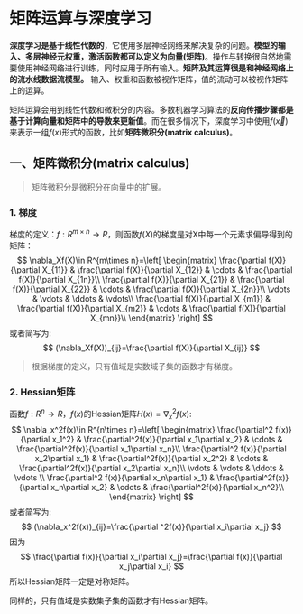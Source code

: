 # 矩阵运算与深度学习

**深度学习是基于线性代数的**，它使用多层神经网络来解决复杂的问题。**模型的输入、多层神经元权重，激活函数都可以定义为向量(矩阵)**。操作与转换很自然地需要使用神经网络进行训练，同时应用于所有输入。**矩阵及其运算很是和神经网络上的流水线数据流模型。** 输入、权重和函数被视作矩阵，值的流动可以被视作矩阵上的运算。

矩阵运算会用到线性代数和微积分的内容。多数机器学习算法的**反向传播步骤都是基于计算向量和矩阵中的导数来更新值**。而在很多情况下，深度学习中使用$f(\vec{x})$来表示一组$f(x)$形式的函数，比如**矩阵微积分(matrix calculus)**。

## 一、矩阵微积分(matrix calculus)

> 矩阵微积分是微积分在向量中的扩展。	

### 1. 梯度

梯度的定义：$f:R^{m\times n} \rightarrow R$，则函数$f(X)$的梯度是对X中每一个元素求偏导得到的矩阵：
$$
\nabla_Xf(X)\in R^{m\times n}=\left[
\begin{matrix}
\frac{\partial f(X)}{\partial X_{11}} & \frac{\partial f(X)}{\partial X_{12}} & \cdots & \frac{\partial f(X)}{\partial X_{1n}}\\
\frac{\partial f(X)}{\partial X_{21}} & \frac{\partial f(X)}{\partial X_{22}} & \cdots & \frac{\partial f(X)}{\partial X_{2n}}\\
\vdots & \vdots & \ddots & \vdots\\
\frac{\partial f(X)}{\partial X_{m1}} & \frac{\partial f(X)}{\partial X_{m2}} & \cdots & \frac{\partial f(X)}{\partial X_{mn}}\\
\end{matrix}
\right]
$$
或者简写为:
$$
(\nabla_Xf(X))_{ij}=\frac{\partial f(X)}{\partial X_{ij}}
$$

> 根据梯度的定义，只有值域是实数域子集的函数才有梯度。

### 2. Hessian矩阵

函数$f:R^n\rightarrow R$，$f(x)$的Hessian矩阵$H(x)=\nabla_x^2f(x)$:
$$
\nabla_x^2f(x)\in R^{n\times n}=\left[
\begin{matrix}
\frac{\partial^2 f(x)}{\partial x_1^2} & \frac{\partial^2f(x)}{\partial x_1\partial x_2} & \cdots & \frac{\partial^2f(x)}{\partial x_1\partial x_n}\\
\frac{\partial^2 f(x)}{\partial x_2\partial x_1} & \frac{\partial^2f(x)}{\partial x_2^2} & \cdots & \frac{\partial^2f(x)}{\partial x_2\partial x_n}\\
\vdots & \vdots & \ddots & \vdots \\
\frac{\partial^2 f(x)}{\partial x_n\partial x_1} & \frac{\partial^2f(x)}{\partial x_n\partial x_2} & \cdots & \frac{\partial^2f(x)}{\partial x_n^2}\\
\end{matrix}
\right]
$$
或者简写为:
$$
(\nabla_x^2f(x))_{ij}=\frac{\partial ^2f(x)}{\partial x_i\partial x_j}
$$
因为
$$
\frac{\partial f(x)}{\partial x_i\partial x_j}=\frac{\partial f(x)}{\partial x_j\partial x_i}
$$
所以Hessian矩阵一定是对称矩阵。

同样的，只有值域是实数集子集的函数才有Hessian矩阵。